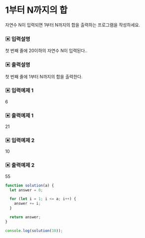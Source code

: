 # 1부터 N까지의 합

자연수 N이 입력되면 1부터 N까지의 합을 출력하는 프로그램을 작성하세요.

### ▣ 입력설명

첫 번째 줄에 20이하의 자연수 N이 입력된다..

### ▣ 출력설명

첫 번째 줄에 1부터 N까지의 합을 출력한다.

### ▣ 입력예제 1

6

### ▣ 출력예제 1

21

### ▣ 입력예제 2

10

### ▣ 출력예제 2

55

```javascript
function solution(a) {
  let answer = 0;

  for (let i = 1; i <= a; i++) {
    answer += i;
  }

  return answer;
}

console.log(solution(10));
```
